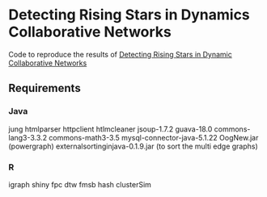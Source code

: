 # Detecting Rising Stars in Dynamics Collaborative Networks

Code to reproduce the results of  [Detecting Rising Stars in Dynamic Collaborative Networks](http://www.sciencedirect.com/science/article/pii/S1751157716300645)

## Requirements
### Java

jung
htmlparser
httpclient
htlmcleaner
jsoup-1.7.2
guava-18.0
commons-lang3-3.3.2
commons-math3-3.5
mysql-connector-java-5.1.22
OogNew.jar (powergraph)
externalsortinginjava-0.1.9.jar (to sort the multi edge graphs)


### R
igraph
shiny
fpc
dtw
fmsb
hash
clusterSim
